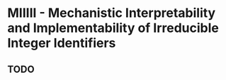# MIIIII - Mechanistic Interpretability and Implementability of Irreducible Integer Identifiers


## TODO

